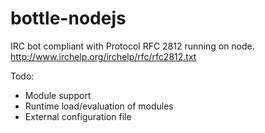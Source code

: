 bottle-nodejs
=============

IRC bot compliant with Protocol RFC 2812 running on node.
http://www.irchelp.org/irchelp/rfc/rfc2812.txt

Todo:
* Module support
* Runtime load/evaluation of modules
* External configuration file
